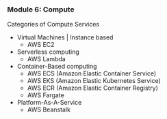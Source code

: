 ### Module 6: Compute

Categories of Compute Services
- Virtual Machines | Instance based
	- AWS EC2
- Serverless computing
	- AWS Lambda
- Container-Based computing
	- AWS ECS (Amazon Elastic Container Service)
	- AWS EKS (Amazon Elastic Kubernetes Service)
	- AWS ECR (Amazon Elastic Container Registry)
	- AWS Fargate
- Platform-As-A-Service
	- AWS Beanstalk